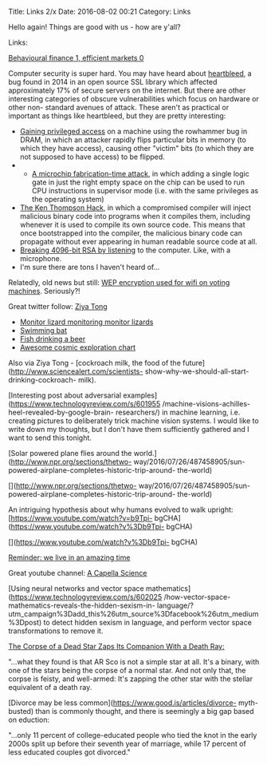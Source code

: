 Title: Links 2/x
Date: 2016-08-02 00:21
Category: Links

Hello again! Things are good with us - how are y'all?

Links:

[Behavioural finance 1, efficient markets
0](https://twitter.com/HowieLempel/status/757716544239570945)

[](https://twitter.com/HowieLempel/status/757716544239570945)

Computer security is super hard. You may have heard about
[heartbleed](https://en.wikipedia.org/wiki/Heartbleed),
a bug found in 2014 in an open source SSL library which affected approximately
17% of secure servers on the internet. But there are other interesting
categories of obscure vulnerabilities which focus on hardware or other non-
standard avenues of attack. These aren't as practical or important as things
like heartbleed, but they are pretty interesting:

  * [Gaining privileged access](http://googleprojectzero.blogspot.com/2015/03/exploiting-dram-rowhammer-bug-to-gain.html) on a machine using the rowhammer bug in DRAM, in which an attacker rapidly flips particular bits in memory (to which they have access), causing other "victim" bits (to which they are not supposed to have access) to be flipped.
  *   * [A microchip fabrication-time attack](https://plus.sandbox.google.com/%2BYonatanZunger/posts/ayXVWrFpQus), in which adding a single logic gate in just the right empty space on the chip can be used to run CPU instructions in supervisor mode (i.e. with the same privileges as the operating system)
  * [The Ken Thompson Hack](http://c2.com/cgi/wiki?TheKenThompsonHack), in which a compromised compiler will inject malicious binary code into programs when it compiles them, including whenever it is used to compile its own source code. This means that once bootstrapped into the compiler, the malicious binary code can propagate without ever appearing in human readable source code at all.
  * [Breaking 4096-bit RSA by listening](http://www.cs.tau.ac.il/~tromer/acoustic/) to the computer. Like, with a microphone.
  * I'm sure there are tons I haven't heard of...

Relatedly, old news but still: [WEP encryption used for wifi on voting
machines](https://www.schneier.com/blog/archives/2015/04/an_incredibly_i.html).
Seriously?!

Great twitter follow: [Ziya
Tong](https://twitter.com/ziyatong)

  * [Monitor lizard monitoring monitor lizards](https://twitter.com/ziyatong/status/760326936501579776)
  * [Swimming bat](https://twitter.com/ziyatong/status/758835497128960000)
  * [Fish drinking a beer](https://twitter.com/ziyatong/status/758833629434777603)
  * [Awesome cosmic exploration chart](https://twitter.com/ziyatong/status/757742334901530624)

Also via Ziya Tong - [cockroach milk, the food of the
future](http://www.sciencealert.com/scientists-
show-why-we-should-all-start-drinking-cockroach-
milk).

[Interesting post about adversarial
examples](https://www.technologyreview.com/s/601955
/machine-visions-achilles-heel-revealed-by-google-brain-
researchers/)
in machine learning, i.e. creating pictures to deliberately trick machine
vision systems. I would like to write down my thoughts, but I don't have them
sufficiently gathered and I want to send this tonight.

[Solar powered plane flies around the
world.](http://www.npr.org/sections/thetwo-
way/2016/07/26/487458905/sun-powered-airplane-completes-historic-trip-around-
the-world)

[](http://www.npr.org/sections/thetwo-
way/2016/07/26/487458905/sun-powered-airplane-completes-historic-trip-around-
the-world)

An intriguing hypothesis about why humans evolved to walk upright:
[https://www.youtube.com/watch?v=b9Tpi-
bgCHA](https://www.youtube.com/watch?v%3Db9Tpi-
bgCHA)

[](https://www.youtube.com/watch?v%3Db9Tpi-
bgCHA)

[Reminder: we live in an amazing
time](https://twitter.com/kiwibrew/status/758228073506480128)

[](https://twitter.com/kiwibrew/status/758228073506480128)

Great youtube channel: [A Capella
Science](https://www.youtube.com/user/acapellascience/videos?flow%3Dgrid%26view%3D0%26sort%3Dp)

[](https://www.youtube.com/user/acapellascience/videos?flow%3Dgrid%26view%3D0%26sort%3Dp)

[Using neural networks and vector space
mathematics](https://www.technologyreview.com/s/602025
/how-vector-space-mathematics-reveals-the-hidden-sexism-in-
language/?utm_campaign%3Dadd_this%26utm_source%3Dfacebook%26utm_medium%3Dpost)
to detect hidden sexism in language, and perform vector space transformations
to remove it.

[The Corpse of a Dead Star Zaps Its Companion With a Death
Ray:](http://www.slate.com/blogs/bad_astronomy/2016/07/28/red_dwarf_in_a_binary_gets_zapped_by_its_white_dwarf_companion_s_electron.html)

"...what they found is that AR Sco is not a simple star at all. It's a binary,
with one of the stars being the corpse of a normal star. And not only that,
the corpse is feisty, and well-armed: It's zapping the other star with the
stellar equivalent of a death ray.

[Divorce may be less
common](https://www.good.is/articles/divorce-
myth-busted)
than is commonly thought, and there is seemingly a big gap based on eduction:

"...only 11 percent of college-educated people who tied the knot in the early
2000s split up before their seventh year of marriage, while 17 percent of less
educated couples got divorced."

